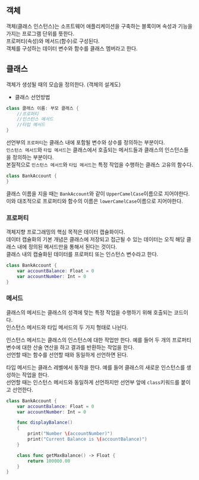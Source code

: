 ## 객체

객체(클래스 인스턴스)는 소프트웨어 애플리케이션을 구축하는 블록이며 속성과 기능을 가지는 프로그램 단위를 뜻한다.   
프로퍼티(속성)와 메서드(함수)로 구성된다.   
객체를 구성하는 데이터 변수와 함수를 클래스 멤버라고 한다.   

## 클래스

객체가 생성될 때의 모습을 정의한다. (객체의 설계도)   

- 클래스 선언방법
```swift
class 클래스 이름: 부모 클래스 {
    //프로퍼티
    //인스턴스 메서드
    //타입 메서드
}
```
선언부의 `프로퍼티`는 클래스 내에 포함될 변수와 상수를 정의하는 부분이다.   
`인스턴스 메서드`와 `타입 메서드`는 클래스에서 호출되는 메서드들과 클래스의 인스턴스들을 정의하는 부분이다.   
본질적으로 `인스턴스 메서드`와 `타입 메서드`는 특정 작업을 수행하는 클래스 고유의 함수다.   

```swift
class BankAccount {
}
```
클래스 이름을 지을 때는 `BankAccount`와 같이 `UpperCamelCase`이름으로 지어야한다.   
이와 대조적으로 프로퍼티와 함수의 이름은 `lowerCamelCase`이름으로 지어야한다.

### 프로퍼티

객체지향 프로그래밍의 핵심 목적은 데이터 캡슐화이다.   
데이터 캡슐화의 기본 개념은 클래스에 저장되고 접근될 수 있는 데이터는 오직 해당 클래스 내에 정의된 메서드만을 통해서 된다는 것이다.   
클래스 내의 캡슐화된 데이터를 프로퍼티 또는 인스턴스 변수라고 한다.   
```swift
class BankAccount {
    var accountBalance: Float = 0
    var accountNumber: Int = 0
}
```

### 메서드

클래스의 메서드는 클래스의 성격에 맞는 특정 작업을 수행하기 위해 호출되는 코드이다.   
인스턴스 메서드와 타입 메서드의 두 가지 형태로 나뉜다.   

인스턴스 메서드는 클래스의 인스턴스에 대한 작업만 한다. 예를 들어 두 개의 프로퍼티 변수에 대한 산술 연산을 하고 결과를 반환하는 작업을 한다.   
선언할 때는 함수를 선언할 때와 동일하게 선언하면 된다.   

타입 메서드는 클래스 레벨에서 동작을 한다. 예를 들어 클래스의 새로운 인스턴스를 생성하는 작업을 한다.   
선언할 때는 인스턴스 메서드와 동일하게 선언하지만 선언부 앞에 `class`키워드를 붙이고 선언한다.
```swift
class BankAccount {
    var accountBalance: Float = 0
    var accountNumber: Int = 0

    func displayBalance()
    {
        print("Number \(accountNumber)")
        print("Current Balance is \(accountBalance)")
    }

    class func getMaxBalance() -> Float {
        return 100000.00
    }
}
```
